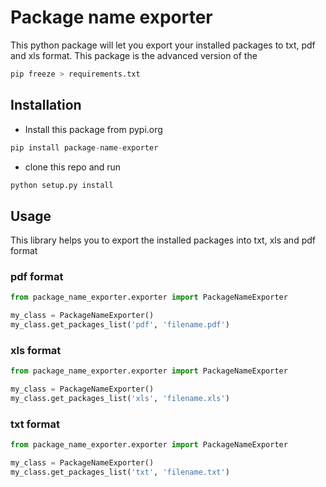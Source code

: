 # Package name exporter
This python package will let you export your installed packages to txt, pdf and xls format.
This package is the advanced version of the 

```python
pip freeze > requirements.txt
```

## Installation

* Install this package from pypi.org 

```python
pip install package-name-exporter
```
* clone this repo and run 

```python
python setup.py install
```

## Usage

This library helps you to export the installed packages into txt, xls and pdf format

### pdf format

```python
from package_name_exporter.exporter import PackageNameExporter

my_class = PackageNameExporter()
my_class.get_packages_list('pdf', 'filename.pdf')
```

### xls format
```python
from package_name_exporter.exporter import PackageNameExporter

my_class = PackageNameExporter()
my_class.get_packages_list('xls', 'filename.xls')
```

### txt format
```python
from package_name_exporter.exporter import PackageNameExporter

my_class = PackageNameExporter()
my_class.get_packages_list('txt', 'filename.txt')
```
